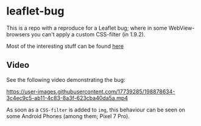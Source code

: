# leaflet-bug

This is a repo with a reproduce for a Leaflet bug; where in some WebView-browsers you can't apply a custom CSS-filter (in 1.9.2).

Most of the interesting stuff can be found [here](https://github.com/andreandersson/leaflet-bug/blob/main/app/src/main/assets/index.html)

## Video

See the following video demonstrating the bug:

https://user-images.githubusercontent.com/17739285/198878634-3c4ec9c5-ab11-4c83-8a3f-623cba40da5a.mp4

As soon as a `CSS-filter` is added to `img`, this behaviour can be seen on some Android Phones (among them; Pixel 7 Pro).
